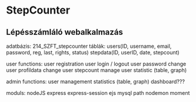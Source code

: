# StepCounter
Lépésszámláló webalkalmazás
----------------------------

adatbázis: 214_SZFT_stepcounter
táblák: users(ID, username, email, password, reg, last, rights, status)
        stepdata(ID, userID, date, stepcount)

user functions:
    user registration
    user login / logout
    user password change
    user profildata change
    user stepcount manage
    user statistic (table, graph)

admin functions:
    user management
    statistics (table, graph)
    dashboard???

moduls:
nodeJS
express
express-session
ejs
mysql
path
nodemon
moment
